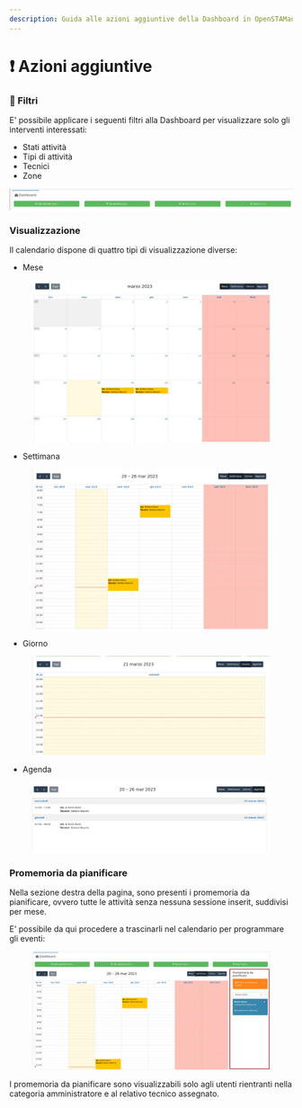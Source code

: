 ```yaml
---
description: Guida alle azioni aggiuntive della Dashboard in OpenSTAManager
---
```


# ❗ Azioni aggiuntive

### 🔦 Filtri

E' possibile applicare i seguenti filtri alla Dashboard per visualizzare solo gli interventi interessati:

* Stati attività
* Tipi di attività
* Tecnici
* Zone

![](<../../../.gitbook/assets/immagine (566).png>)

### Visualizzazione

Il calendario dispone di quattro tipi di visualizzazione diverse:

* Mese

<figure><img src="../../../.gitbook/assets/immagine (110).png" alt=""><figcaption></figcaption></figure>

* Settimana

<figure><img src="../../../.gitbook/assets/immagine (423).png" alt=""><figcaption></figcaption></figure>

* Giorno

<figure><img src="../../../.gitbook/assets/immagine (385).png" alt=""><figcaption></figcaption></figure>

* Agenda

<figure><img src="../../../.gitbook/assets/immagine (274).png" alt=""><figcaption></figcaption></figure>

### Promemoria da pianificare

Nella sezione destra della pagina, sono presenti i promemoria da pianificare, ovvero tutte le attività senza nessuna sessione inserit, suddivisi per mese.

E' possibile da qui procedere a trascinarli nel calendario per programmare gli eventi:

<figure><img src="../../../.gitbook/assets/immagine (675).png" alt=""><figcaption></figcaption></figure>

I promemoria da pianificare sono visualizzabili solo agli utenti rientranti nella categoria amministratore e al relativo tecnico assegnato.
